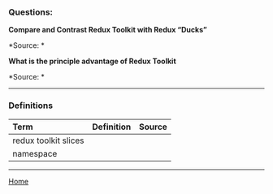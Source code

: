 ### Questions:

**Compare and Contrast Redux Toolkit with Redux “Ducks”**



*Source: *

**What is the principle advantage of Redux Toolkit**



*Source: *

---

### Definitions

|Term|Definition|Source|
|:--|:-:|--:|
|redux toolkit slices|||
|namespace|||

---

[Home](https://jchinzi.github.io/reading-notes/)